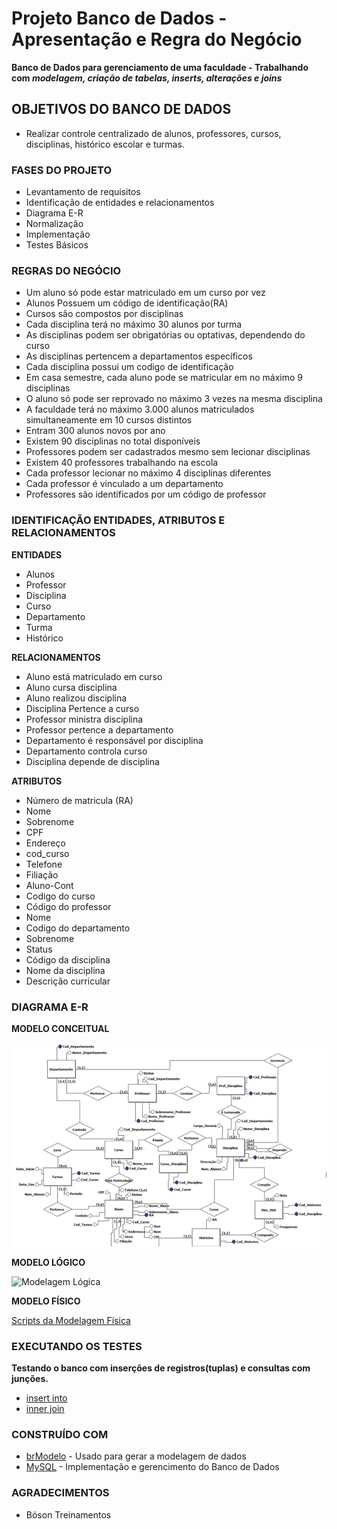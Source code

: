 # Projeto Banco de Dados - Apresentação e Regra do Negócio
 **Banco de Dados para gerenciamento de uma faculdade - Trabalhando com *modelagem, criação de tabelas, inserts, alterações e joins*** 
 
## OBJETIVOS DO BANCO DE DADOS

- Realizar controle centralizado de alunos, professores, cursos, disciplinas, histórico escolar e turmas.

### FASES DO PROJETO

- Levantamento de requisitos
- Identificação de entidades e relacionamentos
- Diagrama E-R
- Normalização
- Implementação
- Testes Básicos

### REGRAS DO NEGÓCIO

- Um aluno só pode estar matriculado em um curso por vez
- Alunos Possuem um código de identificação(RA)
- Cursos são compostos por disciplinas
- Cada disciplina terá no máximo 30 alunos por turma
- As disciplinas podem ser obrigatórias ou optativas, dependendo do curso
- As disciplinas pertencem a departamentos específicos
- Cada disciplina possui um codigo de identificação
- Em casa semestre, cada aluno pode se matricular em no máximo 9 disciplinas
- O aluno só pode ser reprovado no máximo 3 vezes na mesma disciplina
- A faculdade terá no máximo 3.000 alunos matriculados simultaneamente em 10 cursos distintos
- Entram 300 alunos novos por ano
- Existem 90 disciplinas no total disponíveis
- Professores podem ser cadastrados mesmo sem lecionar disciplinas
- Existem 40 professores trabalhando na escola
- Cada professor lecionar no máximo 4 disciplinas diferentes
- Cada professor é vinculado a um departamento
- Professores são identificados por um código de professor

### IDENTIFICAÇÃO ENTIDADES, ATRIBUTOS E RELACIONAMENTOS

**ENTIDADES**

- Alunos
- Professor
- Disciplina
- Curso
- Departamento
- Turma
- Histórico

**RELACIONAMENTOS**

- Aluno está matriculado em curso
- Aluno cursa disciplina
- Aluno realizou disciplina
- Disciplina Pertence a curso
- Professor ministra disciplina
- Professor pertence a departamento
- Departamento é responsável por disciplina
- Departamento controla curso
- Disciplina depende de disciplina

**ATRIBUTOS**

- Número de matricula (RA)   
- Nome                        
- Sobrenome
- CPF
- Endereço
- cod_curso
- Telefone
- Filiação
- Aluno-Cont
- Codigo do curso
- Código do professor
- Nome
- Codigo do departamento
- Sobrenome
- Status
- Código da disciplina
- Nome da disciplina
- Descrição curricular


### DIAGRAMA E-R

**MODELO CONCEITUAL**



![Modelagem Conceitual](https://github.com/ramirand10/BD_Projeto_Faculdade/blob/master/Modelo_Conceitual.png)



**MODELO LÓGICO**



![Modelagem Lógica](https://github.com/ramirand10/BD_Projeto_Faculdade/blob/master/Modelo_L%C3%B3gico.png)



**MODELO FÍSICO**



[Scripts da Modelagem Física](https://github.com/ramirand10/BD_Projeto_Faculdade/blob/master/SCRIPT_BD_CRIACAO.sql)


### EXECUTANDO OS TESTES
**Testando o banco com inserções de registros(tuplas) e consultas com junções.**

- [insert into](https://github.com/ramirand10/BD_Projeto_Faculdade/blob/master/SCRIPT_BD_INSERT.sql)
- [inner join](https://github.com/ramirand10/BD_Projeto_Faculdade/blob/master/SCRIPT_BD_JOIN.sql)

### CONSTRUÍDO COM

- [brModelo](http://dev.rbtech.info/download-brmodelo-portable/) - Usado para gerar a modelagem de dados
- [MySQL](https://www.mysql.com/) - Implementação e gerencimento do Banco de Dados

### AGRADECIMENTOS

- Bóson Treinamentos


 
